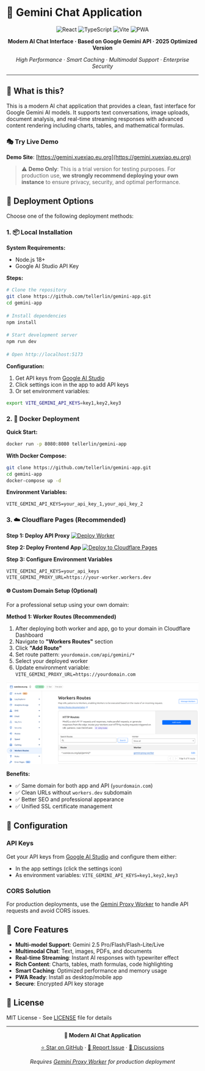 # 🚀 Gemini Chat Application

<div align="center">

![React](https://img.shields.io/badge/React-19.1.1-61DAFB?style=for-the-badge&logo=react)
![TypeScript](https://img.shields.io/badge/TypeScript-5.5.3-3178C6?style=for-the-badge&logo=typescript)
![Vite](https://img.shields.io/badge/Vite-7.1.2-646CFF?style=for-the-badge&logo=vite)
![PWA](https://img.shields.io/badge/PWA-Ready-5A0FC8?style=for-the-badge)

**Modern AI Chat Interface · Based on Google Gemini API · 2025 Optimized Version**

*High Performance · Smart Caching · Multimodal Support · Enterprise Security*

</div>

---

## 📖 What is this?

This is a modern AI chat application that provides a clean, fast interface for Google Gemini AI models. It supports text conversations, image uploads, document analysis, and real-time streaming responses with advanced content rendering including charts, tables, and mathematical formulas.

### 🎭 Try Live Demo

**Demo Site**: [https://gemini.xuexiao.eu.org](https://gemini.xuexiao.eu.org) 

> ⚠️ **Demo Only**: This is a trial version for testing purposes. For production use, **we strongly recommend deploying your own instance** to ensure privacy, security, and optimal performance.

## 🚀 Deployment Options

Choose one of the following deployment methods:

### 1. 📦 Local Installation

**System Requirements:**
- Node.js 18+
- Google AI Studio API Key

**Steps:**
```bash
# Clone the repository
git clone https://github.com/tellerlin/gemini-app.git
cd gemini-app

# Install dependencies
npm install

# Start development server
npm run dev

# Open http://localhost:5173
```

**Configuration:**
1. Get API keys from [Google AI Studio](https://makersuite.google.com/app/apikey)
2. Click settings icon in the app to add API keys
3. Or set environment variables:
```bash
export VITE_GEMINI_API_KEYS=key1,key2,key3
```

### 2. 🐳 Docker Deployment

**Quick Start:**
```bash
docker run -p 8080:8080 tellerlin/gemini-app
```

**With Docker Compose:**
```bash
git clone https://github.com/tellerlin/gemini-app.git
cd gemini-app
docker-compose up -d
```

**Environment Variables:**
```env
VITE_GEMINI_API_KEYS=your_api_key_1,your_api_key_2
```

### 3. ☁️ Cloudflare Pages (Recommended)

**Step 1: Deploy API Proxy**
[![Deploy Worker](https://deploy.workers.cloudflare.com/button)](https://deploy.workers.cloudflare.com/?url=https://github.com/tellerlin/gemini-proxy-worker)

**Step 2: Deploy Frontend App**
[![Deploy to Cloudflare Pages](https://deploy.workers.cloudflare.com/button)](https://deploy.workers.cloudflare.com/?url=https://github.com/tellerlin/gemini-app)

**Step 3: Configure Environment Variables**
```env
VITE_GEMINI_API_KEYS=your_api_keys
VITE_GEMINI_PROXY_URL=https://your-worker.workers.dev
```

#### 🌐 Custom Domain Setup (Optional)

For a professional setup using your own domain:

**Method 1: Worker Routes (Recommended)**
1. After deploying both worker and app, go to your domain in Cloudflare Dashboard
2. Navigate to **"Workers Routes"** section  
3. Click **"Add Route"**
4. Set route pattern: `yourdomain.com/api/gemini/*`
5. Select your deployed worker
6. Update environment variable: `VITE_GEMINI_PROXY_URL=https://yourdomain.com`

![Cloudflare Workers Routes Setting](cloudflare-workers-routes-setting.png)

**Benefits:**
- ✅ Same domain for both app and API (`yourdomain.com`)
- ✅ Clean URLs without `workers.dev` subdomain  
- ✅ Better SEO and professional appearance
- ✅ Unified SSL certificate management

## 🔧 Configuration

### API Keys
Get your API keys from [Google AI Studio](https://makersuite.google.com/app/apikey) and configure them either:
- In the app settings (click the settings icon)
- As environment variables: `VITE_GEMINI_API_KEYS=key1,key2,key3`

### CORS Solution
For production deployments, use the [Gemini Proxy Worker](https://github.com/tellerlin/gemini-proxy-worker) to handle API requests and avoid CORS issues.

## 🎯 Core Features

- **Multi-model Support**: Gemini 2.5 Pro/Flash/Flash-Lite/Live
- **Multimodal Chat**: Text, images, PDFs, and documents
- **Real-time Streaming**: Instant AI responses with typewriter effect
- **Rich Content**: Charts, tables, math formulas, code highlighting
- **Smart Caching**: Optimized performance and memory usage
- **PWA Ready**: Install as desktop/mobile app
- **Secure**: Encrypted API key storage

## 📄 License

MIT License - See [LICENSE](LICENSE) file for details

---

<div align="center">

**🚀 Modern AI Chat Application**

[⭐ Star on GitHub](https://github.com/tellerlin/gemini-app) · 
[🐛 Report Issue](https://github.com/tellerlin/gemini-app/issues) · 
[💬 Discussions](https://github.com/tellerlin/gemini-app/discussions)

*Requires [Gemini Proxy Worker](https://github.com/tellerlin/gemini-proxy-worker) for production deployment*

</div>